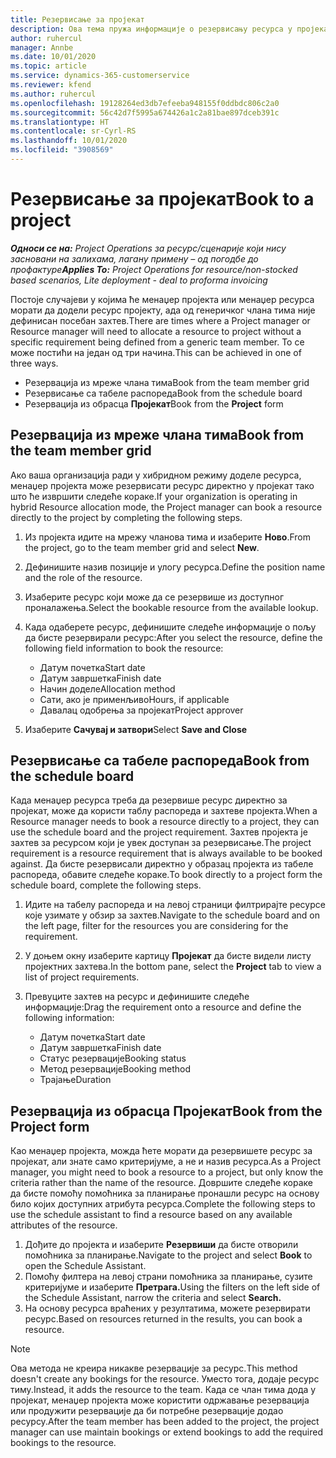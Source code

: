 ```yaml
---
title: Резервисање за пројекат
description: Ова тема пружа информације о резервисању ресурса у пројекат.
author: ruhercul
manager: Annbe
ms.date: 10/01/2020
ms.topic: article
ms.service: dynamics-365-customerservice
ms.reviewer: kfend
ms.author: ruhercul
ms.openlocfilehash: 19128264ed3db7efeeba948155f0ddbdc806c2a0
ms.sourcegitcommit: 56c42d7f5995a674426a1c2a81bae897dceb391c
ms.translationtype: HT
ms.contentlocale: sr-Cyrl-RS
ms.lasthandoff: 10/01/2020
ms.locfileid: "3908569"
---
```

# <a name="book-to-a-project"></a><span data-ttu-id="5561f-103">Резервисање за пројекат</span><span class="sxs-lookup"><span data-stu-id="5561f-103">Book to a project</span></span>

<span data-ttu-id="5561f-104">_**Односи се на:** Project Operations за ресурс/сценарије који нису засновани на залихама, лагану примену – од погодбе до профактуре_</span><span class="sxs-lookup"><span data-stu-id="5561f-104">_**Applies To:** Project Operations for resource/non-stocked based scenarios, Lite deployment - deal to proforma invoicing_</span></span>

<span data-ttu-id="5561f-105">Постоје случајеви у којима ће менаџер пројекта или менаџер ресурса морати да додели ресурс пројекту, ада од генеричког члана тима није дефинисан посебан захтев.</span><span class="sxs-lookup"><span data-stu-id="5561f-105">There are times where a Project manager or Resource manager will need to allocate a resource to project without a specific requirement being defined from a generic team member.</span></span> <span data-ttu-id="5561f-106">То се може постићи на један од три начина.</span><span class="sxs-lookup"><span data-stu-id="5561f-106">This can be achieved in one of three ways.</span></span>

- <span data-ttu-id="5561f-107">Резервација из мреже члана тима</span><span class="sxs-lookup"><span data-stu-id="5561f-107">Book from the team member grid</span></span>
- <span data-ttu-id="5561f-108">Резервисање са табеле распореда</span><span class="sxs-lookup"><span data-stu-id="5561f-108">Book from the schedule board</span></span>
- <span data-ttu-id="5561f-109">Резервација из обрасца **Пројекат**</span><span class="sxs-lookup"><span data-stu-id="5561f-109">Book from the **Project** form</span></span>

## <a name="book-from-the-team-member-grid"></a><span data-ttu-id="5561f-110">Резервација из мреже члана тима</span><span class="sxs-lookup"><span data-stu-id="5561f-110">Book from the team member grid</span></span>

<span data-ttu-id="5561f-111">Ако ваша организација ради у хибридном режиму доделе ресурса, менаџер пројекта може резервисати ресурс директно у пројекат тако што ће извршити следеће кораке.</span><span class="sxs-lookup"><span data-stu-id="5561f-111">If your organization is operating in hybrid Resource allocation mode, the Project manager can book a resource directly to the project by completing the following steps.</span></span>

1. <span data-ttu-id="5561f-112">Из пројекта идите на мрежу чланова тима и изаберите **Ново**.</span><span class="sxs-lookup"><span data-stu-id="5561f-112">From the project, go to the team member grid and select **New**.</span></span>
2. <span data-ttu-id="5561f-113">Дефинишите назив позиције и улогу ресурса.</span><span class="sxs-lookup"><span data-stu-id="5561f-113">Define the position name and the role of the resource.</span></span>
3. <span data-ttu-id="5561f-114">Изаберите ресурс који може да се резервише из доступног проналажења.</span><span class="sxs-lookup"><span data-stu-id="5561f-114">Select the bookable resource from the available lookup.</span></span>
4. <span data-ttu-id="5561f-115">Када одаберете ресурс, дефинишите следеће информације о пољу да бисте резервирали ресурс:</span><span class="sxs-lookup"><span data-stu-id="5561f-115">After you select the resource, define the following field information to book the resource:</span></span>

    - <span data-ttu-id="5561f-116">Датум почетка</span><span class="sxs-lookup"><span data-stu-id="5561f-116">Start date</span></span>
    - <span data-ttu-id="5561f-117">Датум завршетка</span><span class="sxs-lookup"><span data-stu-id="5561f-117">Finish date</span></span>
    - <span data-ttu-id="5561f-118">Начин доделе</span><span class="sxs-lookup"><span data-stu-id="5561f-118">Allocation method</span></span>
    - <span data-ttu-id="5561f-119">Сати, ако је применљиво</span><span class="sxs-lookup"><span data-stu-id="5561f-119">Hours, if applicable</span></span>
    - <span data-ttu-id="5561f-120">Давалац одобрења за пројекат</span><span class="sxs-lookup"><span data-stu-id="5561f-120">Project approver</span></span>

6. <span data-ttu-id="5561f-121">Изаберите **Сачувај и затвори**</span><span class="sxs-lookup"><span data-stu-id="5561f-121">Select **Save and Close**</span></span>

## <a name="book-from-the-schedule-board"></a><span data-ttu-id="5561f-122">Резервисање са табеле распореда</span><span class="sxs-lookup"><span data-stu-id="5561f-122">Book from the schedule board</span></span>

<span data-ttu-id="5561f-123">Када менаџер ресурса треба да резервише ресурс директно за пројекат, може да користи таблу распореда и захтеве пројекта.</span><span class="sxs-lookup"><span data-stu-id="5561f-123">When a Resource manager needs to book a resource directly to a project, they can use the schedule board and the project requirement.</span></span> <span data-ttu-id="5561f-124">Захтев пројекта је захтев за ресурсом који је увек доступан за резервисање.</span><span class="sxs-lookup"><span data-stu-id="5561f-124">The project requirement is a resource requirement that is always available to be booked against.</span></span> <span data-ttu-id="5561f-125">Да бисте резервисали директно у образац пројекта из табеле распореда, обавите следеће кораке.</span><span class="sxs-lookup"><span data-stu-id="5561f-125">To book directly to a project form the schedule board, complete the following steps.</span></span>

1. <span data-ttu-id="5561f-126">Идите на табелу распореда и на левој страници филтрирајте ресурсе које узимате у обзир за захтев.</span><span class="sxs-lookup"><span data-stu-id="5561f-126">Navigate to the schedule board and on the left page, filter for the resources you are considering for the requirement.</span></span>
2. <span data-ttu-id="5561f-127">У доњем окну изаберите картицу **Пројекат** да бисте видели листу пројектних захтева.</span><span class="sxs-lookup"><span data-stu-id="5561f-127">In the bottom pane, select the **Project** tab to view a list of project requirements.</span></span>
3. <span data-ttu-id="5561f-128">Превуците захтев на ресурс и дефинишите следеће информације:</span><span class="sxs-lookup"><span data-stu-id="5561f-128">Drag the requirement onto a resource and define the following information:</span></span>

    - <span data-ttu-id="5561f-129">Датум почетка</span><span class="sxs-lookup"><span data-stu-id="5561f-129">Start date</span></span>
    - <span data-ttu-id="5561f-130">Датум завршетка</span><span class="sxs-lookup"><span data-stu-id="5561f-130">Finish date</span></span>
    - <span data-ttu-id="5561f-131">Статус резервације</span><span class="sxs-lookup"><span data-stu-id="5561f-131">Booking status</span></span>
    - <span data-ttu-id="5561f-132">Метод резервације</span><span class="sxs-lookup"><span data-stu-id="5561f-132">Booking method</span></span>
    - <span data-ttu-id="5561f-133">Трајање</span><span class="sxs-lookup"><span data-stu-id="5561f-133">Duration</span></span>

## <a name="book-from-the-project-form"></a><span data-ttu-id="5561f-134">Резервација из обрасца Пројекат</span><span class="sxs-lookup"><span data-stu-id="5561f-134">Book from the Project form</span></span>

<span data-ttu-id="5561f-135">Као менаџер пројекта, можда ћете морати да резервишете ресурс за пројекат, али знате само критеријуме, а не и назив ресурса.</span><span class="sxs-lookup"><span data-stu-id="5561f-135">As a Project manager, you might need to book a resource to a project, but only know the criteria rather than the name of the resource.</span></span> <span data-ttu-id="5561f-136">Довршите следеће кораке да бисте помоћу помоћника за планирање пронашли ресурс на основу било којих доступних атрибута ресурса.</span><span class="sxs-lookup"><span data-stu-id="5561f-136">Complete the following steps to use the schedule assistant to find a resource based on any available attributes of the resource.</span></span> 

1. <span data-ttu-id="5561f-137">Дођите до пројекта и изаберите **Резервиши** да бисте отворили помоћника за планирање.</span><span class="sxs-lookup"><span data-stu-id="5561f-137">Navigate to the project and select **Book** to open the Schedule Assistant.</span></span>
2. <span data-ttu-id="5561f-138">Помоћу филтера на левој страни помоћника за планирање, сузите критеријуме и изаберите **Претрага.**</span><span class="sxs-lookup"><span data-stu-id="5561f-138">Using the filters on the left side of the Schedule Assistant, narrow the criteria and select **Search.**</span></span>
3. <span data-ttu-id="5561f-139">На основу ресурса враћених у резултатима, можете резервирати ресурс.</span><span class="sxs-lookup"><span data-stu-id="5561f-139">Based on resources returned in the results, you can book a resource.</span></span>

> [!NOTE]
> <span data-ttu-id="5561f-140">Ова метода не креира никакве резервације за ресурс.</span><span class="sxs-lookup"><span data-stu-id="5561f-140">This method doesn't create any bookings for the resource.</span></span> <span data-ttu-id="5561f-141">Уместо тога, додаје ресурс тиму.</span><span class="sxs-lookup"><span data-stu-id="5561f-141">Instead, it adds the resource to the team.</span></span> <span data-ttu-id="5561f-142">Када се члан тима дода у пројекат, менаџер пројекта може користити одржавање резервација или продужити резервације да би потребне резервације додао ресурсу.</span><span class="sxs-lookup"><span data-stu-id="5561f-142">After the team member has been added to the project, the project manager can use maintain bookings or extend bookings to add the required bookings to the resource.</span></span>
